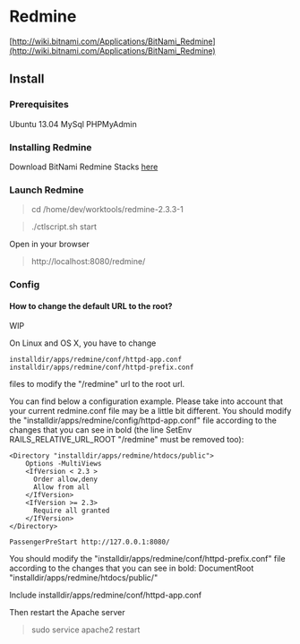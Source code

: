 Redmine
=======

[http://wiki.bitnami.com/Applications/BitNami_Redmine](http://wiki.bitnami.com/Applications/BitNami_Redmine)

Install
-------

### Prerequisites

Ubuntu 13.04
MySql
PHPMyAdmin

### Installing Redmine

Download BitNami Redmine Stacks [here]()


### Launch Redmine

> cd /home/dev/worktools/redmine-2.3.3-1

> ./ctlscript.sh start

Open in your browser

> http://localhost:8080/redmine/

### Config

#### How to change the default URL to the root?

WIP

On Linux and OS X, you have to change

```
installdir/apps/redmine/conf/httpd-app.conf
installdir/apps/redmine/conf/httpd-prefix.conf
```

files to modify the "/redmine" url to the root url.

You can find below a configuration example. Please take into account that your current redmine.conf file may be a little bit different. You should modify the "installdir/apps/redmine/config/httpd-app.conf" file according to the changes that you can see in bold (the line SetEnv RAILS_RELATIVE_URL_ROOT "/redmine" must be removed too):

```
<Directory "installdir/apps/redmine/htdocs/public">
    Options -MultiViews
    <IfVersion < 2.3 >
      Order allow,deny
      Allow from all
    </IfVersion>
    <IfVersion >= 2.3>
      Require all granted
    </IfVersion>  
</Directory>

PassengerPreStart http://127.0.0.1:8080/
```

You should modify the "installdir/apps/redmine/conf/httpd-prefix.conf" file according to the changes that you can see in bold:
DocumentRoot "installdir/apps/redmine/htdocs/public/"

Include installdir/apps/redmine/conf/httpd-app.conf

Then restart the Apache server

> sudo service apache2 restart
